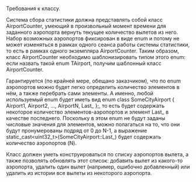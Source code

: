 Требования к классу.

Система сбора статистики должна представлять собой класс AirportCounter, умеющий в произвольный момент времени для заданного аэропорта вернуть текущее количество вылетов из него.
Набор возможных аэропортов фиксирован в виде enum и потому не может изменяться в рамках одного сеанса работы системы статистики, то есть в рамках одного экземпляра AirportCounter. Таким образом, класс AirportCounter необходимо шаблонизировать типом этого enum: если назвать такой enum TAirport, получим шаблонный класс AirportCounter<TAirport>.

Гарантируется (по крайней мере, обещано заказчиком), что по enum аэропортов можно будет легко определить количество элементов в нём, а также перебрать сами элементы. А именно, любой используемый enum будет иметь вид enum class SomeCityAirport { Airport1, Airport2, ..., AirportN, Last_ };, то есть будет содержать некоторое количество элементов-аэропортов и элемент Last_ в качестве последнего. Поскольку в этом enum не будут заданы числовые значения для элементов, можно полагаться на то, что они будут пронумерованы подряд от 0 до N-1, а выражение static_cast<uint32_t>(SomeCityAirport::Last_) будет содержать количество аэропортов (N).

Класс должен уметь конструироваться по списку аэропортов вылета, а также позволять обновлять этот список: добавить вылет из какого-то аэропорта, удалить один вылет (например, ошибочно добавленный) или удалить из истории все вылеты из некоторого аэропорта.
